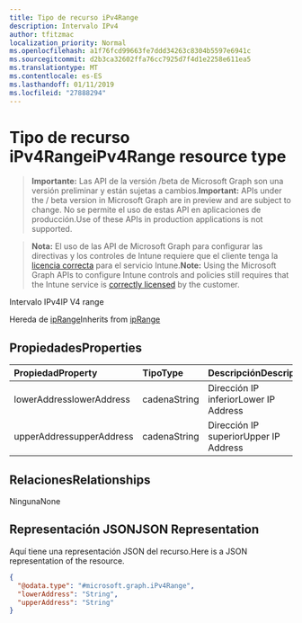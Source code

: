```yaml
---
title: Tipo de recurso iPv4Range
description: Intervalo IPv4
author: tfitzmac
localization_priority: Normal
ms.openlocfilehash: a1f76fcd99663fe7ddd34263c8304b5597e6941c
ms.sourcegitcommit: d2b3ca32602ffa76cc7925d7f4d1e2258e611ea5
ms.translationtype: MT
ms.contentlocale: es-ES
ms.lasthandoff: 01/11/2019
ms.locfileid: "27888294"
---
```

# <a name="ipv4range-resource-type"></a><span data-ttu-id="ba78c-103">Tipo de recurso iPv4Range</span><span class="sxs-lookup"><span data-stu-id="ba78c-103">iPv4Range resource type</span></span>

> <span data-ttu-id="ba78c-104">**Importante:** Las API de la versión /beta de Microsoft Graph son una versión preliminar y están sujetas a cambios.</span><span class="sxs-lookup"><span data-stu-id="ba78c-104">**Important:** APIs under the / beta version in Microsoft Graph are in preview and are subject to change.</span></span> <span data-ttu-id="ba78c-105">No se permite el uso de estas API en aplicaciones de producción.</span><span class="sxs-lookup"><span data-stu-id="ba78c-105">Use of these APIs in production applications is not supported.</span></span>

> <span data-ttu-id="ba78c-106">**Nota:** El uso de las API de Microsoft Graph para configurar las directivas y los controles de Intune requiere que el cliente tenga la [licencia correcta](https://go.microsoft.com/fwlink/?linkid=839381) para el servicio Intune.</span><span class="sxs-lookup"><span data-stu-id="ba78c-106">**Note:** Using the Microsoft Graph APIs to configure Intune controls and policies still requires that the Intune service is [correctly licensed](https://go.microsoft.com/fwlink/?linkid=839381) by the customer.</span></span>

<span data-ttu-id="ba78c-107">Intervalo IPv4</span><span class="sxs-lookup"><span data-stu-id="ba78c-107">IP V4 range</span></span>

<span data-ttu-id="ba78c-108">Hereda de [ipRange](../resources/intune-shared-iprange.md)</span><span class="sxs-lookup"><span data-stu-id="ba78c-108">Inherits from [ipRange](../resources/intune-shared-iprange.md)</span></span>

## <a name="properties"></a><span data-ttu-id="ba78c-109">Propiedades</span><span class="sxs-lookup"><span data-stu-id="ba78c-109">Properties</span></span>
|<span data-ttu-id="ba78c-110">Propiedad</span><span class="sxs-lookup"><span data-stu-id="ba78c-110">Property</span></span>|<span data-ttu-id="ba78c-111">Tipo</span><span class="sxs-lookup"><span data-stu-id="ba78c-111">Type</span></span>|<span data-ttu-id="ba78c-112">Descripción</span><span class="sxs-lookup"><span data-stu-id="ba78c-112">Description</span></span>|
|:---|:---|:---|
|<span data-ttu-id="ba78c-113">lowerAddress</span><span class="sxs-lookup"><span data-stu-id="ba78c-113">lowerAddress</span></span>|<span data-ttu-id="ba78c-114">cadena</span><span class="sxs-lookup"><span data-stu-id="ba78c-114">String</span></span>|<span data-ttu-id="ba78c-115">Dirección IP inferior</span><span class="sxs-lookup"><span data-stu-id="ba78c-115">Lower IP Address</span></span>|
|<span data-ttu-id="ba78c-116">upperAddress</span><span class="sxs-lookup"><span data-stu-id="ba78c-116">upperAddress</span></span>|<span data-ttu-id="ba78c-117">cadena</span><span class="sxs-lookup"><span data-stu-id="ba78c-117">String</span></span>|<span data-ttu-id="ba78c-118">Dirección IP superior</span><span class="sxs-lookup"><span data-stu-id="ba78c-118">Upper IP Address</span></span>|

## <a name="relationships"></a><span data-ttu-id="ba78c-119">Relaciones</span><span class="sxs-lookup"><span data-stu-id="ba78c-119">Relationships</span></span>
<span data-ttu-id="ba78c-120">Ninguna</span><span class="sxs-lookup"><span data-stu-id="ba78c-120">None</span></span>

## <a name="json-representation"></a><span data-ttu-id="ba78c-121">Representación JSON</span><span class="sxs-lookup"><span data-stu-id="ba78c-121">JSON Representation</span></span>
<span data-ttu-id="ba78c-122">Aquí tiene una representación JSON del recurso.</span><span class="sxs-lookup"><span data-stu-id="ba78c-122">Here is a JSON representation of the resource.</span></span>
<!-- {
  "blockType": "resource",
  "keyProperty": "id",
  "@odata.type": "microsoft.graph.iPv4Range"
}
-->
``` json
{
  "@odata.type": "#microsoft.graph.iPv4Range",
  "lowerAddress": "String",
  "upperAddress": "String"
}
```



